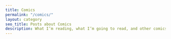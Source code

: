 ```yaml
---
title: Comics
permalink: "/comics/"
layout: category
seo_title: Posts about Comics
description: What I’m reading, what I’m going to read, and other comics-related news.
---
```



